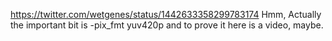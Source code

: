 https://twitter.com/wetgenes/status/1442633358299783174 Hmm, Actually the important bit is -pix_fmt yuv420p and to prove it here is a video, maybe. 